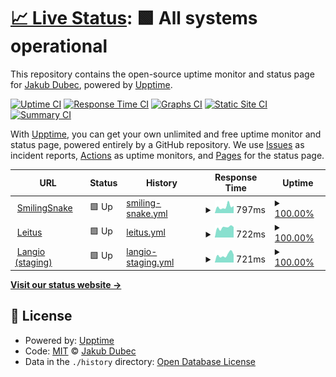 # [📈 Live Status](https://https://sibyx.github.io): <!--live status--> **🟩 All systems operational**

This repository contains the open-source uptime monitor and status page for [Jakub Dubec](https://jakubdubec.me/), powered by [Upptime](https://github.com/upptime/upptime).

[![Uptime CI](https://github.com/Sibyx/uptime-monitor/workflows/Uptime%20CI/badge.svg)](https://github.com/Sibyx/uptime-monitor/actions?query=workflow%3A%22Uptime+CI%22)
[![Response Time CI](https://github.com/Sibyx/uptime-monitor/workflows/Response%20Time%20CI/badge.svg)](https://github.com/Sibyx/uptime-monitor/actions?query=workflow%3A%22Response+Time+CI%22)
[![Graphs CI](https://github.com/Sibyx/uptime-monitor/workflows/Graphs%20CI/badge.svg)](https://github.com/Sibyx/uptime-monitor/actions?query=workflow%3A%22Graphs+CI%22)
[![Static Site CI](https://github.com/Sibyx/uptime-monitor/workflows/Static%20Site%20CI/badge.svg)](https://github.com/Sibyx/uptime-monitor/actions?query=workflow%3A%22Static+Site+CI%22)
[![Summary CI](https://github.com/Sibyx/uptime-monitor/workflows/Summary%20CI/badge.svg)](https://github.com/Sibyx/uptime-monitor/actions?query=workflow%3A%22Summary+CI%22)

With [Upptime](https://upptime.js.org), you can get your own unlimited and free uptime monitor and status page, powered entirely by a GitHub repository. We use [Issues](https://github.com/Sibyx/uptime-monitor/issues) as incident reports, [Actions](https://github.com/Sibyx/uptime-monitor/actions) as uptime monitors, and [Pages](https://https://sibyx.github.io) for the status page.

<!--start: status pages-->
<!-- This summary is generated by Upptime (https://github.com/upptime/upptime) -->
<!-- Do not edit this manually, your changes will be overwritten -->
<!-- prettier-ignore -->
| URL | Status | History | Response Time | Uptime |
| --- | ------ | ------- | ------------- | ------ |
| <img alt="" src="https://icons.duckduckgo.com/ip3/studenti-api.jazykovanie.sk.ico" height="13"> [SmilingSnake](https://studenti-api.jazykovanie.sk/v1/status) | 🟩 Up | [smiling-snake.yml](https://github.com/Sibyx/uptime-monitor/commits/HEAD/history/smiling-snake.yml) | <details><summary><img alt="Response time graph" src="./graphs/smiling-snake/response-time-week.png" height="20"> 797ms</summary><br><a href="https://Sibyx.github.io/uptime-monitor/history/smiling-snake"><img alt="Response time 927" src="https://img.shields.io/endpoint?url=https%3A%2F%2Fraw.githubusercontent.com%2FSibyx%2Fuptime-monitor%2FHEAD%2Fapi%2Fsmiling-snake%2Fresponse-time.json"></a><br><a href="https://Sibyx.github.io/uptime-monitor/history/smiling-snake"><img alt="24-hour response time 746" src="https://img.shields.io/endpoint?url=https%3A%2F%2Fraw.githubusercontent.com%2FSibyx%2Fuptime-monitor%2FHEAD%2Fapi%2Fsmiling-snake%2Fresponse-time-day.json"></a><br><a href="https://Sibyx.github.io/uptime-monitor/history/smiling-snake"><img alt="7-day response time 797" src="https://img.shields.io/endpoint?url=https%3A%2F%2Fraw.githubusercontent.com%2FSibyx%2Fuptime-monitor%2FHEAD%2Fapi%2Fsmiling-snake%2Fresponse-time-week.json"></a><br><a href="https://Sibyx.github.io/uptime-monitor/history/smiling-snake"><img alt="30-day response time 681" src="https://img.shields.io/endpoint?url=https%3A%2F%2Fraw.githubusercontent.com%2FSibyx%2Fuptime-monitor%2FHEAD%2Fapi%2Fsmiling-snake%2Fresponse-time-month.json"></a><br><a href="https://Sibyx.github.io/uptime-monitor/history/smiling-snake"><img alt="1-year response time 977" src="https://img.shields.io/endpoint?url=https%3A%2F%2Fraw.githubusercontent.com%2FSibyx%2Fuptime-monitor%2FHEAD%2Fapi%2Fsmiling-snake%2Fresponse-time-year.json"></a></details> | <details><summary><a href="https://Sibyx.github.io/uptime-monitor/history/smiling-snake">100.00%</a></summary><a href="https://Sibyx.github.io/uptime-monitor/history/smiling-snake"><img alt="All-time uptime 99.91%" src="https://img.shields.io/endpoint?url=https%3A%2F%2Fraw.githubusercontent.com%2FSibyx%2Fuptime-monitor%2FHEAD%2Fapi%2Fsmiling-snake%2Fuptime.json"></a><br><a href="https://Sibyx.github.io/uptime-monitor/history/smiling-snake"><img alt="24-hour uptime 100.00%" src="https://img.shields.io/endpoint?url=https%3A%2F%2Fraw.githubusercontent.com%2FSibyx%2Fuptime-monitor%2FHEAD%2Fapi%2Fsmiling-snake%2Fuptime-day.json"></a><br><a href="https://Sibyx.github.io/uptime-monitor/history/smiling-snake"><img alt="7-day uptime 100.00%" src="https://img.shields.io/endpoint?url=https%3A%2F%2Fraw.githubusercontent.com%2FSibyx%2Fuptime-monitor%2FHEAD%2Fapi%2Fsmiling-snake%2Fuptime-week.json"></a><br><a href="https://Sibyx.github.io/uptime-monitor/history/smiling-snake"><img alt="30-day uptime 99.15%" src="https://img.shields.io/endpoint?url=https%3A%2F%2Fraw.githubusercontent.com%2FSibyx%2Fuptime-monitor%2FHEAD%2Fapi%2Fsmiling-snake%2Fuptime-month.json"></a><br><a href="https://Sibyx.github.io/uptime-monitor/history/smiling-snake"><img alt="1-year uptime 99.91%" src="https://img.shields.io/endpoint?url=https%3A%2F%2Fraw.githubusercontent.com%2FSibyx%2Fuptime-monitor%2FHEAD%2Fapi%2Fsmiling-snake%2Fuptime-year.json"></a></details>
| <img alt="" src="https://icons.duckduckgo.com/ip3/studenti-api.leitus.sk.ico" height="13"> [Leitus](https://studenti-api.leitus.sk/v1/status) | 🟩 Up | [leitus.yml](https://github.com/Sibyx/uptime-monitor/commits/HEAD/history/leitus.yml) | <details><summary><img alt="Response time graph" src="./graphs/leitus/response-time-week.png" height="20"> 722ms</summary><br><a href="https://Sibyx.github.io/uptime-monitor/history/leitus"><img alt="Response time 631" src="https://img.shields.io/endpoint?url=https%3A%2F%2Fraw.githubusercontent.com%2FSibyx%2Fuptime-monitor%2FHEAD%2Fapi%2Fleitus%2Fresponse-time.json"></a><br><a href="https://Sibyx.github.io/uptime-monitor/history/leitus"><img alt="24-hour response time 761" src="https://img.shields.io/endpoint?url=https%3A%2F%2Fraw.githubusercontent.com%2FSibyx%2Fuptime-monitor%2FHEAD%2Fapi%2Fleitus%2Fresponse-time-day.json"></a><br><a href="https://Sibyx.github.io/uptime-monitor/history/leitus"><img alt="7-day response time 722" src="https://img.shields.io/endpoint?url=https%3A%2F%2Fraw.githubusercontent.com%2FSibyx%2Fuptime-monitor%2FHEAD%2Fapi%2Fleitus%2Fresponse-time-week.json"></a><br><a href="https://Sibyx.github.io/uptime-monitor/history/leitus"><img alt="30-day response time 664" src="https://img.shields.io/endpoint?url=https%3A%2F%2Fraw.githubusercontent.com%2FSibyx%2Fuptime-monitor%2FHEAD%2Fapi%2Fleitus%2Fresponse-time-month.json"></a><br><a href="https://Sibyx.github.io/uptime-monitor/history/leitus"><img alt="1-year response time 645" src="https://img.shields.io/endpoint?url=https%3A%2F%2Fraw.githubusercontent.com%2FSibyx%2Fuptime-monitor%2FHEAD%2Fapi%2Fleitus%2Fresponse-time-year.json"></a></details> | <details><summary><a href="https://Sibyx.github.io/uptime-monitor/history/leitus">100.00%</a></summary><a href="https://Sibyx.github.io/uptime-monitor/history/leitus"><img alt="All-time uptime 99.96%" src="https://img.shields.io/endpoint?url=https%3A%2F%2Fraw.githubusercontent.com%2FSibyx%2Fuptime-monitor%2FHEAD%2Fapi%2Fleitus%2Fuptime.json"></a><br><a href="https://Sibyx.github.io/uptime-monitor/history/leitus"><img alt="24-hour uptime 100.00%" src="https://img.shields.io/endpoint?url=https%3A%2F%2Fraw.githubusercontent.com%2FSibyx%2Fuptime-monitor%2FHEAD%2Fapi%2Fleitus%2Fuptime-day.json"></a><br><a href="https://Sibyx.github.io/uptime-monitor/history/leitus"><img alt="7-day uptime 100.00%" src="https://img.shields.io/endpoint?url=https%3A%2F%2Fraw.githubusercontent.com%2FSibyx%2Fuptime-monitor%2FHEAD%2Fapi%2Fleitus%2Fuptime-week.json"></a><br><a href="https://Sibyx.github.io/uptime-monitor/history/leitus"><img alt="30-day uptime 100.00%" src="https://img.shields.io/endpoint?url=https%3A%2F%2Fraw.githubusercontent.com%2FSibyx%2Fuptime-monitor%2FHEAD%2Fapi%2Fleitus%2Fuptime-month.json"></a><br><a href="https://Sibyx.github.io/uptime-monitor/history/leitus"><img alt="1-year uptime 99.99%" src="https://img.shields.io/endpoint?url=https%3A%2F%2Fraw.githubusercontent.com%2FSibyx%2Fuptime-monitor%2FHEAD%2Fapi%2Fleitus%2Fuptime-year.json"></a></details>
| <img alt="" src="https://icons.duckduckgo.com/ip3/staging-api.langio.sk.ico" height="13"> [Langio (staging)](https://staging-api.langio.sk/v1/status) | 🟩 Up | [langio-staging.yml](https://github.com/Sibyx/uptime-monitor/commits/HEAD/history/langio-staging.yml) | <details><summary><img alt="Response time graph" src="./graphs/langio-staging/response-time-week.png" height="20"> 721ms</summary><br><a href="https://Sibyx.github.io/uptime-monitor/history/langio-staging"><img alt="Response time 1221" src="https://img.shields.io/endpoint?url=https%3A%2F%2Fraw.githubusercontent.com%2FSibyx%2Fuptime-monitor%2FHEAD%2Fapi%2Flangio-staging%2Fresponse-time.json"></a><br><a href="https://Sibyx.github.io/uptime-monitor/history/langio-staging"><img alt="24-hour response time 751" src="https://img.shields.io/endpoint?url=https%3A%2F%2Fraw.githubusercontent.com%2FSibyx%2Fuptime-monitor%2FHEAD%2Fapi%2Flangio-staging%2Fresponse-time-day.json"></a><br><a href="https://Sibyx.github.io/uptime-monitor/history/langio-staging"><img alt="7-day response time 721" src="https://img.shields.io/endpoint?url=https%3A%2F%2Fraw.githubusercontent.com%2FSibyx%2Fuptime-monitor%2FHEAD%2Fapi%2Flangio-staging%2Fresponse-time-week.json"></a><br><a href="https://Sibyx.github.io/uptime-monitor/history/langio-staging"><img alt="30-day response time 682" src="https://img.shields.io/endpoint?url=https%3A%2F%2Fraw.githubusercontent.com%2FSibyx%2Fuptime-monitor%2FHEAD%2Fapi%2Flangio-staging%2Fresponse-time-month.json"></a><br><a href="https://Sibyx.github.io/uptime-monitor/history/langio-staging"><img alt="1-year response time 1423" src="https://img.shields.io/endpoint?url=https%3A%2F%2Fraw.githubusercontent.com%2FSibyx%2Fuptime-monitor%2FHEAD%2Fapi%2Flangio-staging%2Fresponse-time-year.json"></a></details> | <details><summary><a href="https://Sibyx.github.io/uptime-monitor/history/langio-staging">100.00%</a></summary><a href="https://Sibyx.github.io/uptime-monitor/history/langio-staging"><img alt="All-time uptime 99.89%" src="https://img.shields.io/endpoint?url=https%3A%2F%2Fraw.githubusercontent.com%2FSibyx%2Fuptime-monitor%2FHEAD%2Fapi%2Flangio-staging%2Fuptime.json"></a><br><a href="https://Sibyx.github.io/uptime-monitor/history/langio-staging"><img alt="24-hour uptime 100.00%" src="https://img.shields.io/endpoint?url=https%3A%2F%2Fraw.githubusercontent.com%2FSibyx%2Fuptime-monitor%2FHEAD%2Fapi%2Flangio-staging%2Fuptime-day.json"></a><br><a href="https://Sibyx.github.io/uptime-monitor/history/langio-staging"><img alt="7-day uptime 100.00%" src="https://img.shields.io/endpoint?url=https%3A%2F%2Fraw.githubusercontent.com%2FSibyx%2Fuptime-monitor%2FHEAD%2Fapi%2Flangio-staging%2Fuptime-week.json"></a><br><a href="https://Sibyx.github.io/uptime-monitor/history/langio-staging"><img alt="30-day uptime 100.00%" src="https://img.shields.io/endpoint?url=https%3A%2F%2Fraw.githubusercontent.com%2FSibyx%2Fuptime-monitor%2FHEAD%2Fapi%2Flangio-staging%2Fuptime-month.json"></a><br><a href="https://Sibyx.github.io/uptime-monitor/history/langio-staging"><img alt="1-year uptime 99.98%" src="https://img.shields.io/endpoint?url=https%3A%2F%2Fraw.githubusercontent.com%2FSibyx%2Fuptime-monitor%2FHEAD%2Fapi%2Flangio-staging%2Fuptime-year.json"></a></details>

<!--end: status pages-->

[**Visit our status website →**](https://https://sibyx.github.io)

## 📄 License

- Powered by: [Upptime](https://github.com/upptime/upptime)
- Code: [MIT](./LICENSE) © [Jakub Dubec](https://jakubdubec.me/)
- Data in the `./history` directory: [Open Database License](https://opendatacommons.org/licenses/odbl/1-0/)
